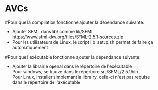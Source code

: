 # AVCs

#Pour que la compilation fonctionne ajouter la dépendance suivante:
- Ajouter SFML dans lib/ comme lib/SFML  
	https://www.sfml-dev.org/files/SFML-2.5.1-sources.zip  
- Pour les utilisateurs de Linux, le script lib_setup.sh permet de faire ça automatiquement  

#Pour que l'exécutable fonctionne ajouter la dépendance suivante:  
- Ajouter la librairie openal dans le répertoire de l'exécutable  
	Pour windows, se trouve dans le répertoire src/SFML/2.5.1/bin  
	Pour Linux, installer simplemant la librairy, celle-ci n'est pas requise dans le répertoire de l'axécutable  

